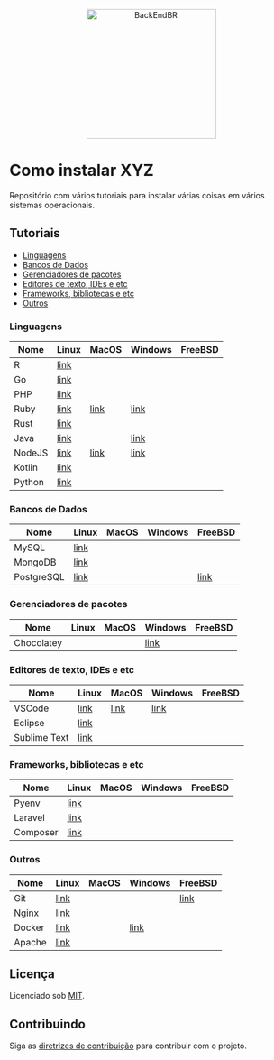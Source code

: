 <!--suppress HtmlDeprecatedAttribute -->

<p align="center">
  <img src="https://avatars3.githubusercontent.com/u/30732658?v=4&s=200.jpg" alt="BackEndBR" width="230" />
</p>

<div id='install'></div>

# Como instalar XYZ

Repositório com vários tutoriais para instalar várias coisas em vários sistemas operacionais.

## Tutoriais

* [Linguagens](#languages)
* [Bancos de Dados](#databases)
* [Gerenciadores de pacotes](#managers)
* [Editores de texto, IDEs e etc](#ides)
* [Frameworks, bibliotecas e etc](#frameworks)
* [Outros](#others)

<div id='languages'></div>

### Linguagens

| Nome   | Linux                                            | MacOS                             | Windows                                     | FreeBSD |
|--------|--------------------------------------------------|-----------------------------------|---------------------------------------------|---------|
| R      | [link](./tutoriais/R/linux/ubuntu.md)            |                                   |                                             |         |
| Go     | [link](./tutoriais/go/linux.md)                  |                                   |                                             |         |
| PHP    | [link](./tutoriais/php/linux/ubuntu.md)          |                                   |                                             |         |
| Ruby   | [link](./tutoriais/ruby/linux.md)                | [link](./tutoriais/ruby/macos.md) | [link](./tutoriais/ruby/windows.md)         |         |
| Rust   | [link](./tutoriais/rust)                         |                                   |                                             |         |
| Java   | [link](./tutoriais/java/linux/ubuntu.md)         |                                   | [link](./tutoriais/java/windows/windows.md) |         |
| NodeJS | [link](./tutoriais/nodejs/linux.md)              | [link](./tutoriais/nodejs/mac.md) | [link](./tutoriais/nodejs/windows.md)       |         |
| Kotlin | [link](./tutoriais/kotlin/linux/ubuntu.md)       |                                   |                                             |         |
| Python | [link](./tutoriais/python/linux/python_linux.md) |                                   |                                             |         |

<div id='databases'></div>

### Bancos de Dados

| Nome       | Linux                                       | MacOS | Windows | FreeBSD                                   |
|------------|---------------------------------------------|-------|---------|-------------------------------------------|
| MySQL      | [link](./tutoriais/mysql/linux/ubuntu.md)   |       |         |                                           |
| MongoDB    | [link](./tutoriais/mongodb/linux/ubuntu.md) |       |         |                                           |
| PostgreSQL | [link](./tutoriais/postgresql/linux.md)     |       |         | [link](./tutoriais/postgresql/freebsd.md) |

<div id='managers'></div>

### Gerenciadores de pacotes

| Nome       | Linux | MacOS | Windows                                           | FreeBSD |
|------------|-------|-------|---------------------------------------------------|---------|
| Chocolatey |       |       | [link](./tutoriais/chocolatey/windows/windows.md) |         |

<div id='ides'></div>

### Editores de texto, IDEs e etc

| Nome         | Linux                                       | MacOS                                     | Windows                                       | FreeBSD |
|--------------|---------------------------------------------|-------------------------------------------|-----------------------------------------------|---------|
| VSCode       | [link](./tutoriais/vscode/README.md)        | [link](./tutoriais/vscode/macOS/macOS.md) | [link](./tutoriais/vscode/windows/windows.md) |         |
| Eclipse      | [link](./tutoriais/eclipse/linux/README.md) |                                           |                                               |         |
| Sublime Text | [link](./tutoriais/sublime/linux/ubuntu.md) |                                           |                                               |         |

<div id='frameworks'></div>

### Frameworks, bibliotecas e etc

| Nome     | Linux                                        | MacOS | Windows | FreeBSD |
|----------|----------------------------------------------|-------|---------|---------|
| Pyenv    | [link](./tutoriais/pyenv/linux/ubuntu.md)    |       |         |         |
| Laravel  | [link](./tutoriais/laravel/linux/ubuntu.md)  |       |         |         |
| Composer | [link](./tutoriais/composer/linux/ubuntu.md) |       |         |         |

<div id='others'></div>

### Outros

| Nome   | Linux                                      | MacOS | Windows                                       | FreeBSD                                   |
|--------|--------------------------------------------|-------|-----------------------------------------------|-------------------------------------------|
| Git    | [link](./tutoriais/git/linux/ubuntu.md)    |       |                                               | [link](./tutoriais/git/freebsd/README.md) |
| Nginx  | [link](./tutoriais/nginx/linux/ubuntu.md)  |       |                                               |                                           |
| Docker | [link](./tutoriais/docker/README.md)       |       | [link](./tutoriais/docker/windows/windows.md) |                                           |
| Apache | [link](./tutoriais/apache/linux/ubuntu.md) |       |                                               |                                           |

<div id='license'></div>

## Licença

Licenciado sob [MIT](LICENSE).

<div id='contributing'></div>

## Contribuindo

Siga as [diretrizes de contribuição](CONTRIBUTING.md) para contribuir com o projeto.
